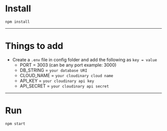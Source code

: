 # Install

`npm install`

---

# Things to add

- Create a `.env` file in config folder and add the following as `key = value`
  - PORT = 3003 (can be any port example: 3000)
  - DB_STRING = `your database URI`
  - CLOUD_NAME = `your cloudinary cloud name`
  - API_KEY = `your cloudinary api key`
  - API_SECRET = `your cloudinary api secret`

---

# Run

`npm start`
